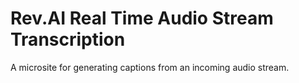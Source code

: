 # Rev.AI Real Time Audio Stream Transcription

A microsite for generating captions from an incoming audio stream.
